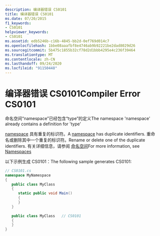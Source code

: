 ```yaml
---
description: 编译器错误 CS0101
title: 编译器错误 CS0101
ms.date: 07/20/2015
f1_keywords:
- CS0101
helpviewer_keywords:
- CS0101
ms.assetid: edb5246b-c16b-4845-bb2d-0ef769d014c7
ms.openlocfilehash: 1bbe08aaafbf8e4746ab9b92221be2dad8029d26
ms.sourcegitcommit: 5b475c1855b32cf78d2d1bbb4295e4c236f39464
ms.translationtype: MT
ms.contentlocale: zh-CN
ms.lasthandoff: 09/24/2020
ms.locfileid: "91150448"
---
```

# <a name="compiler-error-cs0101"></a><span data-ttu-id="a5a26-103">编译器错误 CS0101</span><span class="sxs-lookup"><span data-stu-id="a5a26-103">Compiler Error CS0101</span></span>

<span data-ttu-id="a5a26-104">命名空间“namespace”已经包含“type”的定义</span><span class="sxs-lookup"><span data-stu-id="a5a26-104">The namespace 'namespace' already contains a definition for 'type'</span></span>  
  
 <span data-ttu-id="a5a26-105">[namespace](../language-reference/keywords/namespace.md) 具有重复的标识符。</span><span class="sxs-lookup"><span data-stu-id="a5a26-105">A [namespace](../language-reference/keywords/namespace.md) has duplicate identifiers.</span></span> <span data-ttu-id="a5a26-106">重命名或删除其中一个重复的标识符。</span><span class="sxs-lookup"><span data-stu-id="a5a26-106">Rename or delete one of the duplicate identifiers.</span></span> <span data-ttu-id="a5a26-107">有关详细信息，请参阅 [命名空间](../programming-guide/namespaces/index.md)</span><span class="sxs-lookup"><span data-stu-id="a5a26-107">For more information, see [Namespaces](../programming-guide/namespaces/index.md)</span></span>  
  
 <span data-ttu-id="a5a26-108">以下示例生成 CS0101：</span><span class="sxs-lookup"><span data-stu-id="a5a26-108">The following sample generates CS0101:</span></span>  
  
```csharp  
// CS0101.cs  
namespace MyNamespace  
{  
   public class MyClass  
   {  
      static public void Main()  
      {  
      }  
   }  
  
   public class MyClass   // CS0101  
   {  
   }  
}  
```
